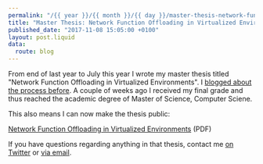 ```yaml
---
permalink: "/{{ year }}/{{ month }}/{{ day }}/master-thesis-network-function-offloading-in-virtualized-environments"
title: "Master Thesis: Network Function Offloading in Virtualized Environments"
published_date: "2017-11-08 15:05:00 +0100"
layout: post.liquid
data:
  route: blog
---
```

From end of last year to July this year I wrote my master thesis titled "Network Function Offloading in Virtualized Environments".
I [blogged about the process before](/2017/07/09/how-to-write-a-master-thesis/index.html).
A couple of weeks ago I received my final grade and thus reached the academic degree of Master of Science, Computer Sciene.

This also means I can now make the thesis public:

[Network Function Offloading in Virtualized Environments](https://tmp.fnordig.de/uni/master-thesis/nf-offloading-in-virtualized-environments_jan-erik_rediger.pdf) (PDF)

If you have questions regarding anything in that thesis, contact me [on Twitter](https://twitter.com/badboy_) or [via email](mailto:janerik@fnordig.de).
